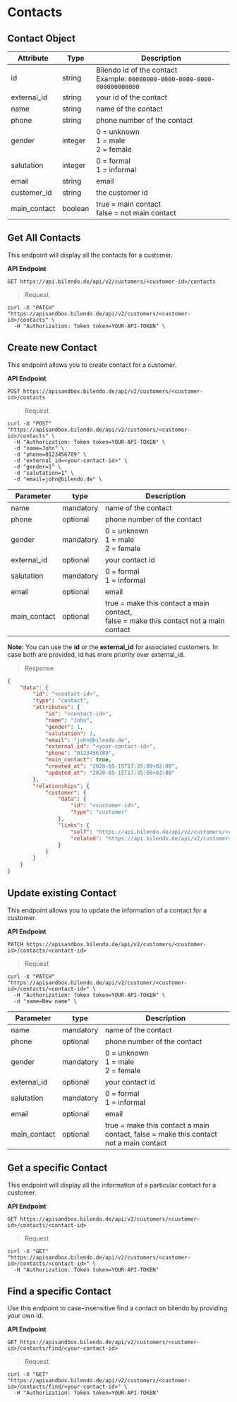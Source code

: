 # Contacts

## Contact Object

Attribute | Type | Description
--------- | ----------- | ---------
id | string | Bilendo id of the contact <br>Example: `00000000-0000-0000-0000-000000000000`
external_id | string | your id of the contact
name | string | name of the contact
phone | string | phone number of the contact
gender | integer | 0 = unknown<br>1 = male<br>2 = female
salutation | integer | 0 = formal<br>1 = informal
email | string | email
customer_id | string | the customer id
main_contact | boolean | true = main contact<br>false = not main contact

## Get All Contacts

This endpoint will display all the contacts for a customer.

<b>API Endpoint</b>

`GET https://api.bilendo.de/api/v2/customers/<customer-id>/contacts`

> Request

```shell
curl -X "PATCH" "https://apisandbox.bilendo.de/api/v2/customers/<customer-id>/contacts" \
  -H "Authorization: Token token=YOUR-API-TOKEN" \
```

## Create new Contact

This endpoint allows you to create contact for a customer.

<b>API Endpoint</b>

`POST https://apisandbox.bilendo.de/api/v2/customers/<customer-id>/contacts`

> Request

```shell
curl -X "POST" "https://apisandbox.bilendo.de/api/v2/customers/<customer-id>/contacts" \
  -H "Authorization: Token token=YOUR-API-TOKEN" \
  -d "name=John" \
  -d "phone=0123456789" \
  -d "external_id=<your-contact-id>" \
  -d "gender=1" \
  -d "salutation=1" \
  -d "email=john@bilendo.de" \
```

Parameter | type | Description
--------- | ----------- | ---------
name | mandatory | name of the contact
phone | optional | phone number of the contact
gender | mandatory | 0 = unknown<br>1 = male<br>2 = female
external_id | optional | your contact id
salutation | mandatory | 0 = formal<br>1 = informal
email | optional | email
main_contact | optional | true = make this contact a main contact,<br> false = make this contact not a main contact

<aside class="notice">
      <strong>Note:</strong> You can use the <strong>id</strong> or the <strong>external_id</strong> for associated customers.
      In case both are provided, id has more priority over external_id.
</aside>

> Response

```json
{
    "data": {
        "id": "<contact-id>",
        "type": "contact",
        "attributes": {
            "id": "<contact-id>",
            "name": "John",
            "gender": 1,
            "salutation": 1,
            "email": "john@bilendo.de",
            "external_id": "<your-contact-id>",
            "phone": "0123456789",
            "main_contact": true,
            "created_at": "2020-05-15T17:35:00+02:00",
            "updated_at": "2020-05-15T17:35:00+02:00"
        },
        "relationships": {
            "customer": {
                "data": {
                    "id": "<customer-id>",
                    "type": "customer"
                },
                "links": {
                    "self": "https://api.bilendo.de/api/v2/customers/<customer-id>/contacts/<contact-id>",
                    "related": "https://api.bilendo.de/api/v2/customers/<customer-id>"
                }
            }
        }
    }
}
```

## Update existing Contact

This endpoint allows you to update the information of a contact for a customer.

<b>API Endpoint</b>

`PATCH https://apisandbox.bilendo.de/api/v2/customers/<customer-id>/contacts/<contact-id>`

> Request

```shell
curl -X "PATCH" "https://apisandbox.bilendo.de/api/v2/customer/<customer-id>/contacts/<contact-id>" \
  -H "Authorization: Token token=YOUR-API-TOKEN" \
  -d "name=New name" \
```

Parameter | type | Description
--------- | ----------- | ---------
name | mandatory | name of the contact
phone | optional | phone number of the contact
gender | mandatory | 0 = unknown<br>1 = male<br>2 = female
external_id | optional | your contact id
salutation | mandatory | 0 = formal<br>1 = informal
email | optional | email
main_contact | optional | true = make this contact a main contact, false = make this contact not a main contact

## Get a specific Contact

This endpoint will display all the information of a particular contact for a customer.

<b>API Endpoint</b>

`GET https://apisandbox.bilendo.de/api/v2/customers/<customer-id>/contacts/<contact-id>`

> Request

```shell
curl -X "GET" "https://apisandbox.bilendo.de/api/v2/customers/<customer-id>/contacts/<contact-id>" \
  -H "Authorization: Token token=YOUR-API-TOKEN"
```

## Find a specific Contact

Use this endpoint to case-insensitive find a contact on bilendo by providing your own id.

<b>API Endpoint</b>

`GET https://apisandbox.bilendo.de/api/v2/customers/<customer-id>/contacts/find/<your-contact-id>`

> Request

```shell
curl -X "GET" "https://apisandbox.bilendo.de/api/v2/customers/<customer-id>/contacts/find/<your-contact-id>" \
  -H "Authorization: Token token=YOUR-API-TOKEN"
```
